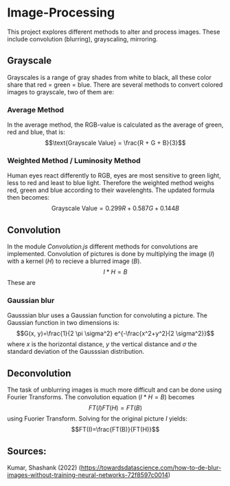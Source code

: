 # Image-Processing
This project explores different methods to alter and process images. These include convolution (blurring), grayscaling, mirroring.

## Grayscale
Grayscales is a range of gray shades from white to black, all these color share that red = green = blue. There are several methods to convert colored images to grayscale, two of them are:

### Average Method
In the average method, the RGB-value is calculated as the average of green, red and blue, that is:
$$\text{Grayscale Value} = \frac{R + G + B}{3}$$

### Weighted Method / Luminosity Method
Human eyes react differently to RGB, eyes are most sensitive to green light, less to red and least to blue light. Therefore the weighted method weighs red, green and blue according to their wavelenghts. The updated formula then becomes:
$$\text{Grayscale Value} = 0.299 R + 0.587 G + 0.144 B$$

## Convolution
In the module _Convolution.js_ different methods for convolutions are implemented. Convolution of pictures is done by multiplying the image ($I$) with a kernel ($H$) to recieve a blurred image ($B$).
$$I * H = B$$
These are

### Gaussian blur
Gausssian blur uses a Gaussian function for convoluting a picture. The Gaussian function in two dimensions is:
$$G(x, y)=\frac{1}{2 \pi \sigma^2} e^{-\frac{x^2+y^2}{2 \sigma^2}}$$
where $x$ is the horizontal distance, $y$ the vertical distance and $\sigma$ the standard deviation of the Gausssian distribution.

## Deconvolution
The task of unblurring images is much more difficult and can be done using Fourier Transforms. The convolution equation ($I*H=B$) becomes
$$FT(I)FT(H)=FT(B)$$ 
using Fuorier Transform. Solving for the original picture $I$ yields:
$$FT(I)=\frac{FT(B)}{FT(H)}$$ 

## Sources:
Kumar, Shashank (2022) (https://towardsdatascience.com/how-to-de-blur-images-without-training-neural-networks-72f8597c0014)
